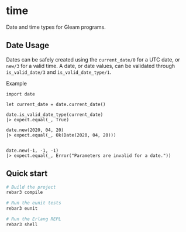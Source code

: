 # time

Date and time types for Gleam programs.

## Date Usage
Dates can be safely created using the `current_date/0` for a UTC date, or `new/3` for a valid time.  A date, or date values, can be validated through `is_valid_date/3` and `is_valid_date_type/1`.

Example
```gleam
import date

let current_date = date.current_date()

date.is_valid_date_type(current_date)
|> expect.equal(_, True)

date.new(2020, 04, 20)
|> expect.equal(_, Ok(Date(2020, 04, 20)))


date.new(-1, -1, -1)
|> expect.equal(_, Error("Parameters are invalid for a date."))

```


## Quick start

```sh
# Build the project
rebar3 compile

# Run the eunit tests
rebar3 eunit

# Run the Erlang REPL
rebar3 shell
```
